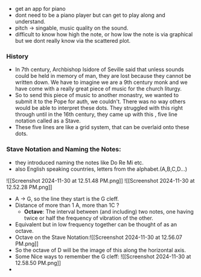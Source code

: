 - get an app for piano
- dont need to be a piano player but can get to play along and understand.
- pitch -> singable, music quality on the sound.
- difficult to know how high the note, or how low the note is via graphical but we dont really know via the scattered plot.

### History
- In 7th century, Archbishop Isidore of Seville said that unless sounds could be held in memory of man, they are lost because they cannot be written down. We have to imagine we are a 9th century monk and we have come with a really great piece of music for the church liturgy.
- So to send this piece of music to another monastry, we wanted to submit it to the Pope for auth, we couldn't. There was no way others would be able to interpret these dots. They struggled with this right through until in the 16th century, they came up with this , five line notation called as a Stave.
- These five lines are like a grid system, that can be overlaid onto these dots. 

### Stave Notation and Naming the Notes:
- they introduced naming the notes like Do Re Mi etc.
- also English speaking countries, letters from the alphabet.(A,B,C,D...)

![[Screenshot 2024-11-30 at 12.51.48 PM.png]]
![[Screenshot 2024-11-30 at 12.52.28 PM.png]]
- A -> G, so the line they start is the G cleff.
- Distance of more than 1 A, more than 1C ? 
	- **Octave**: The interval between (and including) two notes, one having twice or half the frequency of vibration of the other.
- Equivalent but in low frequency together can be thought of as an octave.
- Octave on the Stave Notation:![[Screenshot 2024-11-30 at 12.56.07 PM.png]]
- So the octave of D will be the image of this along the horizontal axis.
- Some Nice ways to remember the G cleff:
	![[Screenshot 2024-11-30 at 12.58.50 PM.png]]
- 